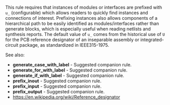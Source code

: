 This rule requires that instances of modules or interfaces are prefixed with
`u_` (configurable) which allows readers to quickly find instances and
connections of interest.
Prefixing instances also allows components of a hierarchical path to be easily
identified as modules/interfaces rather than generate blocks, which is
especially useful when reading netlists and synthesis reports.
The default value of `u_` comes from the historical use of `U` for the PCB
reference designator of an inseparable assembly or integrated-circuit package,
as standardized in IEEE315-1975.

See also:

- **generate_case_with_label** - Suggested companion rule.
- **generate_for_with_label** - Suggested companion rule.
- **generate_if_with_label** - Suggested companion rule.
- **prefix_inout** - Suggested companion rule.
- **prefix_input** - Suggested companion rule.
- **prefix_output** - Suggested companion rule.
- <https://en.wikipedia.org/wiki/Reference_designator>
